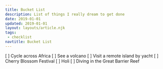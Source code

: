 ```yaml
---
title: Bucket List
description: List of things I really dream to get done
date: 2019-01-01
updated: 2019-01-01
layout: layouts/article.njk
tags: 
 - checklist
navtitle: Bucket List
---
```


[ ] Cycle across Africa
[ ] See a volcano
[ ] Visit a remote island by yacht
[ ] Cherry Blossom Festival
[ ] Holi
[ ] Diving in the Great Barrier Reef